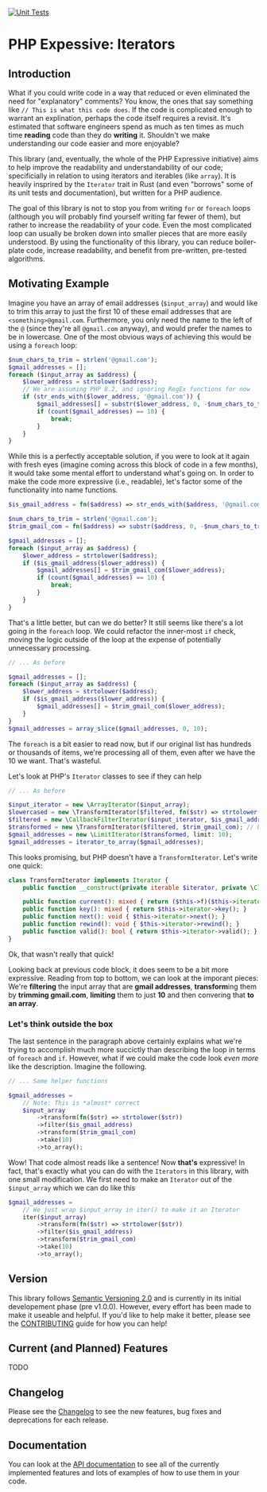 [![Unit Tests](https://github.com/dbottisti/php-experssive-iterators/actions/workflows/php.yml/badge.svg?branch=main)](https://github.com/dbottisti/php-experssive-iterators/actions/workflows/php.yml)

# PHP Expessive: Iterators

## Introduction
What if you could write code in a way that reduced or even eliminated the need for "explanatory" comments?  You know, the ones that say something like `// This is what this code does`.  If the code is complicated enough to warrant an explination, perhaps the code itself requires a revisit.  It's estimated that software engineers spend as much as ten times as much time **reading** code than they do **writing** it.  Shouldn't we make understanding our code easier and more enjoyable?

This library (and, eventually, the whole of the PHP Expressive initiative) aims to help improve the readability and understandability of our code; specificially in relation to using iterators and iterables (like `array`).  It is heavily insprired by the `Iterator` trait in Rust (and even "borrows" some of its unit tests and documentation), but written for a PHP audience.

The goal of this library is not to stop you from writing `for` or `foreach` loops (although you will probably find yourself writing far fewer of them), but rather to increase the readability of your code.  Even the most complicated loop can usually be broken down into smaller pieces that are more easily understood.  By using the functionality of this library, you can reduce boiler-plate code, increase readability, and benefit from pre-written, pre-tested algorithms.

## Motivating Example
Imagine you have an array of email addresses (`$input_array`) and would like to trim this array to just the first 10 of these email addresses that are `<something>@gmail.com`.  Furthermore, you only need the name to the left of the `@` (since they're all `@gmail.com` anyway), and would prefer the names to be in lowercase.  One of the most obvious ways of achieving this would be using a `foreach` loop:

```php
$num_chars_to_trim = strlen('@gmail.com');
$gmail_addresses = [];
foreach ($input_array as $address) {
    $lower_address = strtolower($address);
    // We are assuming PHP 8.2, and ignoring RegEx functions for now
    if (str_ends_with($lower_address, '@gmail.com')) {
        $gmail_addresses[] = substr($lower_address, 0, -$num_chars_to_trim);
        if (count($gmail_addresses) == 10) {
            break;
        }
    }
}
```

While this is a perfectly acceptable solution, if you were to look at it again with fresh eyes (imagine coming across this block of code in a few months), it would take some mental effort to understand what's going on.  In order to make the code more expressive (i.e., readable), let's factor some of the functionality into name functions.

```php
$is_gmail_address = fn($address) => str_ends_with($address, '@gmail.com');

$num_chars_to_trim = strlen('@gmail.com');
$trim_gmail_com = fn($address) => substr($address, 0, -$num_chars_to_trim);

$gmail_addresses = [];
foreach ($input_array as $address) {
    $lower_address = strtolower($address);
    if ($is_gmail_address($lower_address)) {
        $gmail_addresses[] = $trim_gmail_com($lower_address);
        if (count($gmail_addresses) == 10) {
            break;
        }
    }
}
```
That's a little better, but can we do better?  It still seems like there's a lot going in the `foreach` loop.  We could refactor the inner-most `if` check, moving the logic outside of the loop at the expense of potentially unnecessary processing.
```php
// ... As before

$gmail_addresses = [];
foreach ($input_array as $address) {
    $lower_address = strtolower($address);
    if ($is_gmail_address($lower_address)) {
        $gmail_addresses[] = $trim_gmail_com($lower_address);
    }
}
$gmail_addresses = array_slice($gmail_addresses, 0, 10);
```
The `foreach` is a bit easier to read now, but if our original list has hundreds or thousands of items, we're processing all of them, even after we have the 10 we want. That's wasteful.

Let's look at PHP's `Iterator` classes to see if they can help
```php
// ... As before

$input_iterator = new \ArrayIterator($input_array);
$lowercased = new \TransformIterator($filtered, fn($str) => strtolower($str)); // Uh oh!
$filtered = new \CallbackFilterIterator($input_iterator, $is_gmail_address);
$transformed = new \TransformIterator($filtered, $trim_gmail_com); // Uh oh, again!
$gmail_addresses = new \LimitIterator($transformed, limit: 10);
$gmail_addresses = iterator_to_array($gmail_addresses);
```
This looks promising, but PHP doesn't have a `TransformIterator`.  Let's write one quick:
```php
class TransformIterator implements Iterator {
    public function __construct(private iterable $iterator, private \Closure $f) {}

    public function current(): mixed { return ($this->f)($this->iterator->current()); }
    public function key(): mixed { return $this->iterator->key(); }
    public function next(): void { $this->iterator->next(); }
    public function rewind(): void { $this->iterator->rewind(); }
    public function valid(): bool { return $this->iterator->valid(); }
}
```
Ok, that wasn't really that quick!  

Looking back at previous code block, it does seem to be a bit more expressive.  Reading from top to bottom, we can look at the imporant pieces: We're **filtering** the input array that are **gmail addresses**, **transform**ing them by **trimming gmail.com**, **limiting** them to just **10** and then convering that **to an array**.

### Let's think outside the box
The last sentence in the paragraph above certainly explains what we're trying to accomplish much more succictly than describing the loop in terms of `foreach` and `if`.  However, what if we could make the code look *even more* like the description.  Imagine the following.
```php
// ... Same helper functions

$gmail_addresses = 
    // Note: This is *almost* correct
    $input_array
        ->transform(fn($str) => strtolower($str))
        ->filter($is_gmail_address)
        ->transform($trim_gmail_com)
        ->take(10)
        ->to_array();
```
Wow!  That code almost reads like a sentence!  Now **that's** expressive!  In fact, that's exactly what you can do with the `Iterators` in this library, with one small modification. We first need to make an `Iterator` out of the `$input_array` which we can do like this
```php
$gmail_addresses =
    // We just wrap $input_array in iter() to make it an Iterator
    iter($input_array)
        ->transform(fn($str) => strtolower($str))
        ->filter($is_gmail_address)
        ->transform($trim_gmail_com)
        ->take(10)
        ->to_array();
```

## Version
This library follows [Semantic Versioning 2.0](https://semver.org/) and is currently in its initial developement phase (pre v1.0.0).  However, every effort has been made to make it useable and helpful.  If you'd like to help make it better, please see the [CONTRIBUTING](CONTRIBUTING.md) guide for how you can help!

## Current (and Planned) Features
TODO

## Changelog
Please see the [Changelog](changelog.md) to see the new features, bug fixes and deprecations for each release.

## Documentation
You can look at the [API documentation](https://dbottisti.github.io/php-expressive-iterators/) to see all of the currently implemented features and lots of examples of how to use them in your code.